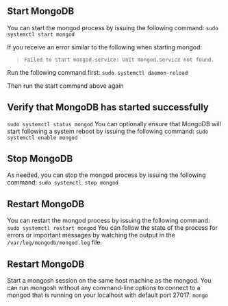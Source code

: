 ## Start MongoDB
You can start the mongod process by issuing the following command:
```sudo systemctl start mongod```

If you receive an error similar to the following when starting mongod:

>`Failed to start mongod.service: Unit mongod.service not found.`

Run the following command first:
```sudo systemctl daemon-reload```

Then run the start command above again

## Verify that MongoDB has started successfully
```sudo systemctl status mongod```
You can optionally ensure that MongoDB will start following a system reboot by issuing the following command:
```sudo systemctl enable mongod```

## Stop MongoDB
As needed, you can stop the mongod process by issuing the following command:
```sudo systemctl stop mongod```

## Restart MongoDB
You can restart the mongod process by issuing the following command:
```sudo systemctl restart mongod```
You can follow the state of the process for errors or important messages by watching the output in the `/var/log/mongodb/mongod.log` file.

## Restart MongoDB
Start a mongosh session on the same host machine as the mongod. You can run mongosh without any command-line options to connect to a mongod that is running on your localhost with default port 27017:
```mongo```


